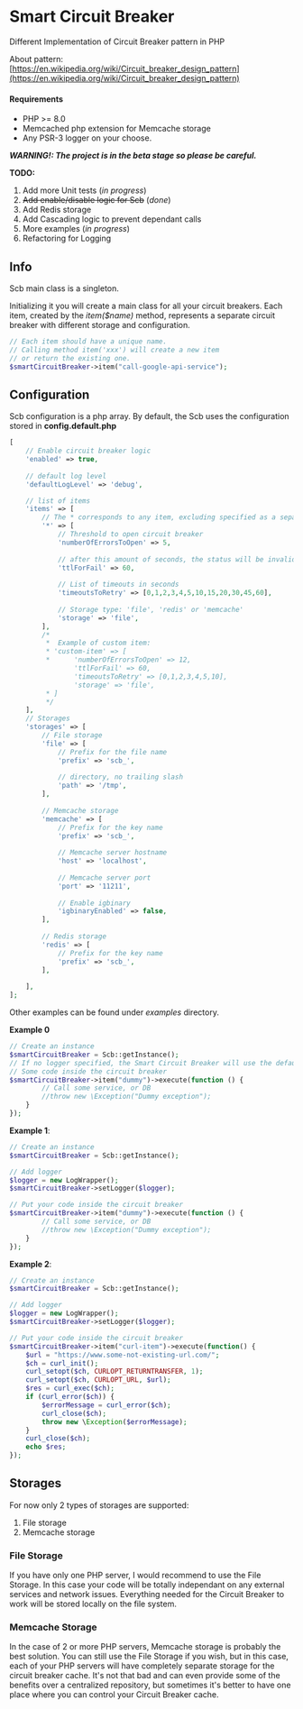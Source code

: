 # Smart Circuit Breaker
Different Implementation of Circuit Breaker pattern in PHP

About pattern: [https://en.wikipedia.org/wiki/Circuit_breaker_design_pattern](https://en.wikipedia.org/wiki/Circuit_breaker_design_pattern)

#### Requirements
- PHP >= 8.0
- Memcached php extension for Memcache storage
- Any PSR-3 logger on your choose.

_**WARNING!: The project is in the beta stage so please be careful.**_

**TODO:**
1. Add more Unit tests (_in progress_)
2. ~~Add enable/disable logic for Scb~~ (_done_)
3. Add Redis storage
4. Add Cascading logic to prevent dependant calls
5. More examples (_in progress_)
6. Refactoring for Logging


## Info
Scb main class is a singleton.

Initializing it you will create a main class for all your circuit breakers.
Each item, created by the _item($name)_ method, represents a separate circuit breaker with different storage and configuration.

```php
// Each item should have a unique name.
// Calling method item('xxx') will create a new item
// or return the existing one.   
$smartCircuitBreaker->item("call-google-api-service");
```

## **Configuration**

Scb configuration is a php array. By default, the Scb uses the configuration stored in **config.default.php**

```php
[
    // Enable circuit breaker logic
    'enabled' => true,
    
    // default log level
    'defaultLogLevel' => 'debug',

    // list of items
    'items' => [
        // The * corresponds to any item, excluding specified as a separate item
        '*' => [
            // Threshold to open circuit breaker
            'numberOfErrorsToOpen' => 5,
            
            // after this amount of seconds, the status will be invalidated during the script init stage.
            'ttlForFail' => 60,
            
            // List of timeouts in seconds
            'timeoutsToRetry' => [0,1,2,3,4,5,10,15,20,30,45,60],
            
            // Storage type: 'file', 'redis' or 'memcache'
            'storage' => 'file',
        ],
        /*
         *  Example of custom item:
         * 'custom-item' => [
         *      'numberOfErrorsToOpen' => 12,
                'ttlForFail' => 60,
                'timeoutsToRetry' => [0,1,2,3,4,5,10],
                'storage' => 'file',
         * ]
         */
    ],
    // Storages
    'storages' => [
        // File storage
        'file' => [
            // Prefix for the file name
            'prefix' => 'scb_',
            
            // directory, no trailing slash
            'path' => '/tmp',
        ],
        
        // Memcache storage
        'memcache' => [
            // Prefix for the key name
            'prefix' => 'scb_',
            
            // Memcache server hostname
            'host' => 'localhost',
            
            // Memcache server port
            'port' => '11211',
            
            // Enable igbinary
            'igbinaryEnabled' => false,
        ],
        
        // Redis storage
        'redis' => [
            // Prefix for the key name
            'prefix' => 'scb_',
        ],
        
    ],
];
```


Other examples can be found under _examples_ directory.

**Example 0**
```php
// Create an instance
$smartCircuitBreaker = Scb::getInstance();
// If no logger specified, the Smart Circuit Breaker will use the default logger (LogWrapper.php)
// Some code inside the circuit breaker
$smartCircuitBreaker->item("dummy")->execute(function () {
        // Call some service, or DB
        //throw new \Exception("Dummy exception");
    }
});
```

**Example 1**:
```php
// Create an instance
$smartCircuitBreaker = Scb::getInstance();

// Add logger
$logger = new LogWrapper();
$smartCircuitBreaker->setLogger($logger);

// Put your code inside the circuit breaker
$smartCircuitBreaker->item("dummy")->execute(function () {
        // Call some service, or DB
        //throw new \Exception("Dummy exception");
    }
});

```

**Example 2**:
```php
// Create an instance
$smartCircuitBreaker = Scb::getInstance();

// Add logger
$logger = new LogWrapper();
$smartCircuitBreaker->setLogger($logger);

// Put your code inside the circuit breaker
$smartCircuitBreaker->item("curl-item")->execute(function() {
    $url = "https://www.some-not-existing-url.com/";
    $ch = curl_init();
    curl_setopt($ch, CURLOPT_RETURNTRANSFER, 1);
    curl_setopt($ch, CURLOPT_URL, $url);
    $res = curl_exec($ch);
    if (curl_error($ch)) {
        $errorMessage = curl_error($ch);
        curl_close($ch);
        throw new \Exception($errorMessage);
    }
    curl_close($ch);
    echo $res;
});


```

## Storages
For now only 2 types of storages are supported:
1. File storage
2. Memcache storage


### File Storage

If you have only one PHP server, I would recommend to use the File Storage. In this case your code will be totally independant on any external services and network issues.
Everything needed for the Circuit Breaker to work will be stored locally on the file system.

### Memcache Storage

In the case of 2 or more PHP servers, Memcache storage is probably the best solution.
You can still use the File Storage if you wish, but in this case, each of your PHP servers will have completely separate storage for the circuit breaker cache.
It's not that bad and can even provide some of the benefits over a centralized repository, but sometimes it's better to have one place where you can control your Circuit Breaker cache. 

 